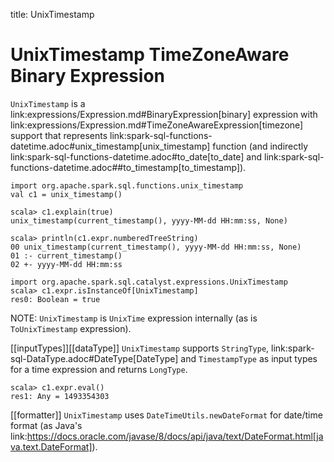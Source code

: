 title: UnixTimestamp

# UnixTimestamp TimeZoneAware Binary Expression

`UnixTimestamp` is a link:expressions/Expression.md#BinaryExpression[binary] expression with link:expressions/Expression.md#TimeZoneAwareExpression[timezone] support that represents link:spark-sql-functions-datetime.adoc#unix_timestamp[unix_timestamp] function (and indirectly link:spark-sql-functions-datetime.adoc#to_date[to_date] and link:spark-sql-functions-datetime.adoc##to_timestamp[to_timestamp]).

```
import org.apache.spark.sql.functions.unix_timestamp
val c1 = unix_timestamp()

scala> c1.explain(true)
unix_timestamp(current_timestamp(), yyyy-MM-dd HH:mm:ss, None)

scala> println(c1.expr.numberedTreeString)
00 unix_timestamp(current_timestamp(), yyyy-MM-dd HH:mm:ss, None)
01 :- current_timestamp()
02 +- yyyy-MM-dd HH:mm:ss

import org.apache.spark.sql.catalyst.expressions.UnixTimestamp
scala> c1.expr.isInstanceOf[UnixTimestamp]
res0: Boolean = true
```

NOTE: `UnixTimestamp` is `UnixTime` expression internally (as is `ToUnixTimestamp` expression).

[[inputTypes]][[dataType]]
`UnixTimestamp` supports `StringType`, link:spark-sql-DataType.adoc#DateType[DateType] and `TimestampType` as input types for a time expression and returns `LongType`.

```
scala> c1.expr.eval()
res1: Any = 1493354303
```

[[formatter]]
`UnixTimestamp` uses `DateTimeUtils.newDateFormat` for date/time format (as Java's link:https://docs.oracle.com/javase/8/docs/api/java/text/DateFormat.html[java.text.DateFormat]).
